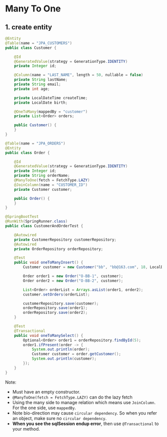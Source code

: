 # Many To One

## 1. create entity

```java
@Entity
@Table(name = "JPA_CUSTOMERS")
public class Customer {

    @Id
    @GeneratedValue(strategy = GenerationType.IDENTITY)
    private Integer id;

    @Column(name = "LAST_NAME", length = 50, nullable = false)
    private String lastName;
    private String email;
    private int age;

    private LocalDateTime createTime;
    private LocalDate birth;

    @OneToMany(mappedBy = "customer")
    private List<Order> orders;

    public Customer() {
    }
}
```

```java
@Table(name = "JPA_ORDERS")
@Entity
public class Order {

    @Id
    @GeneratedValue(strategy = GenerationType.IDENTITY)
    private Integer id;
    private String orderName;
    @ManyToOne(fetch = FetchType.LAZY)
    @JoinColumn(name = "CUSTOMER_ID")
    private Customer customer;

    public Order() {
    }
}
```

```java
@SpringBootTest
@RunWith(SpringRunner.class)
public class CustomerAndOrderTest {

    @Autowired
    private CustomerRepository customerRepository;
    @Autowired
    private OrderRepository orderRepository;

    @Test
    public void oneToManyInsert() {
        Customer customer = new Customer("bb", "bb@163.com", 18, LocalDateTime.now(), LocalDate.now());

        Order order1 = new Order("O-BB-1", customer);
        Order order2 = new Order("O-BB-2", customer);

        List<Order> orderList = Arrays.asList(order1, order2);
        customer.setOrders(orderList);

        customerRepository.save(customer);
        orderRepository.save(order1);
        orderRepository.save(order2);
    }

    @Test
    @Transactional
    public void oneToManySelect() {
        Optional<Order> order1 = orderRepository.findById(5);
        order1.ifPresent(order -> {
            System.out.println(order);
            Customer customer = order.getCustomer();
            System.out.println(customer);
        });
    }
}
```

Note:

-   Must have an empty constructor.
-   `@ManyToOne(fetch = FetchType.LAZY)` can do the lazy fetch
-   Using the many side to manage relation which means use `JoinColumn`. For the one side, use `mappedBy`.
-   Note bio-direction may cause `circular dependency`. So when you refer an object, make sure no `circular dependency`.
-   **When you see the sqlSession endup error**, then use `@Transactional` to your method.